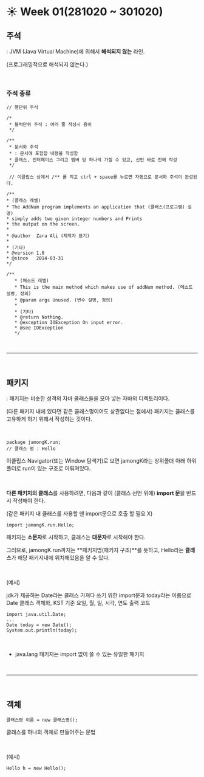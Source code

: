 # :sunny: Week 01(281020 ~ 301020)

## 주석
: JVM (Java Virtual Machine)에 의해서 **해석되지 않는** 라인. 

(프로그래밍적으로 해석되지 않는다.)

&nbsp;

### 주석 종류
```
// 행단위 주석

/*
 * 블럭단위 주석 : 여러 줄 작성시 용이
 */
 
/**
 * 문서화 주석
 * : 문서에 포함할 내용을 작성함
 * 클래스, 인터페이스 그리고 멤버 당 하나씩 가질 수 있고, 선언 바로 전에 작성
 */
 
 // 이클립스 상에서 /** 를 치고 ctrl + space를 누르면 자동으로 문서화 주석이 완성된다.
```
```
/**
* (클래스 레벨)
* The AddNum program implements an application that (클래스(프로그램) 설명)
* simply adds two given integer numbers and Prints
* the output on the screen.
*
* @author  Zara Ali (제작자 표기)
*
* (기타)
* @version 1.0
* @since   2014-03-31
*/
```
```
/**
   * (메소드 레벨)
   * This is the main method which makes use of addNum method. (메소드 설명, 정의)
   * @param args Unused. (변수 설명, 정의)
   * 
   * (기타)
   * @return Nothing. 
   * @exception IOException On input error.
   * @see IOException
   */
```

&nbsp;

- - -

&nbsp;

## 패키지
: 패키지는 비슷한 성격의 자바 클래스들을 모아 넣는 자바의 디렉토리이다.

(다른 패키지 내에 있다면 같은 클래스명이어도 상관없다는 점에서) 패키지는 클래스를 고유하게 하기 위해서 작성하는 것이다.

&nbsp;

```
package jamongK.run;
// 클래스 명 : Hello
```
이클립스 Navigator(또는 Window 탐색기)로 보면 jamongK라는 상위폴더 아래 하위 폴더로 run이 있는 구조로 이뤄져있다.

&nbsp;

**다른 패키지의 클래스**를 사용하려면, 다음과 같이 (클래스 선언 위에) **import 문**을 반드시 작성해야 한다.

(같은 패키지 내 클래스를 사용할 땐 import문으로 호출 할 필요 X)
```
import jamongK.run.Hello;
```
패키지는 **소문자**로 시작하고, 클래스는 **대문자**로 시작해야 한다.

그러므로, jamongK.run까지는 **패키지명(패키지 구조)**를 뜻하고, Hello라는 **클래스**가 해당 패키지내에 위치해있음을 알 수 있다. 

&nbsp;

(예시)

jdk가 제공하는 Date라는 클래스 가져다 쓰기 위한 import문과 today라는 이름으로 Date 클래스 객체화, KST 기준 요일, 월, 일, 시각, 연도 출력 코드
```
import java.util.Date;
...
Date today = new Date();
System.out.println(today);
```

&nbsp;

* java.lang 패키지는 import 없이 쓸 수 있는 유일한 패키지

&nbsp;

- - -

&nbsp;

## 객체
```
클래스명 이름 = new 클래스명();
```
클래스를 하나의 객체로 만들어주는 문법

&nbsp;

(예시)
```
Hello h = new Hello();
```
